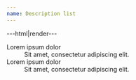 ```yaml
---
name: Description list
---
```


---html|render---

<dl>
	<dt>Lorem ipsum dolor</dt>
	<dd>Sit amet, consectetur adipiscing elit.</dd>
	<dt>Lorem ipsum dolor</dt>
	<dd>Sit amet, consectetur adipiscing elit.</dd>
</dl>